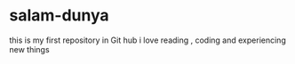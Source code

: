 # salam-dunya
this is my first repository in Git hub
i love reading , coding and experiencing new things
